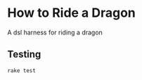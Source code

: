 How to Ride a Dragon
====================

A dsl harness for riding a dragon

Testing
-------

``` sh
rake test
```
